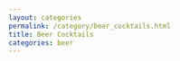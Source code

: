 ```yaml
---
layout: categories
permalink: /category/beer_cocktails.html
title: Beer Cocktails
categories: beer
---
```

